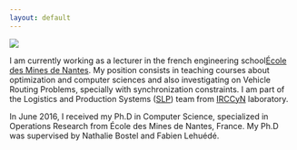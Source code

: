 ```yaml
---
layout: default
---
```


<img id='me' src="{{ site.url }}/images/me.jpg">

I am currently working as a lecturer in the french engineering school[École des Mines de Nantes](http://www.mines-nantes.fr). My position consists in teaching courses about optimization and computer sciences and also investigating on Vehicle Routing Problems, specially with synchronization constraints. I am part of the Logistics and Production Systems ([SLP](http://www.irccyn.ec-nantes.fr/fr/presentation-equipe-slp)) team from [IRCCyN](http://www.irccyn.ec-nantes.fr) laboratory.

In June 2016, I received my Ph.D in Computer Science, specialized in Operations Research from École des Mines de Nantes, France. My Ph.D was supervised by Nathalie Bostel and Fabien Lehuédé.
